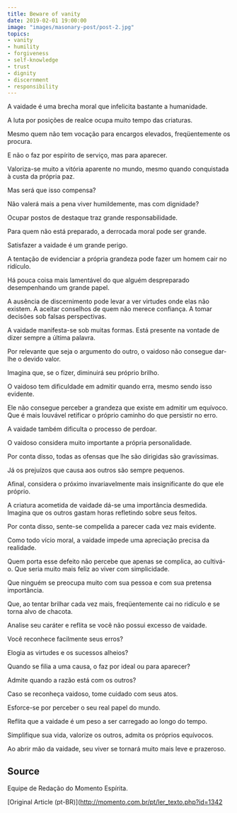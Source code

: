 ```yaml
---
title: Beware of vanity
date: 2019-02-01 19:00:00
image: "images/masonary-post/post-2.jpg"
topics: 
- vanity
- humility
- forgiveness
- self-knowledge
- trust
- dignity
- discernment
- responsibility
---
```


A vaidade é uma brecha moral que infelicita bastante a humanidade.

A luta por posições de realce ocupa muito tempo das criaturas.

Mesmo quem não tem vocação para encargos elevados, freqüentemente os procura.

E não o faz por espírito de serviço, mas para aparecer.

Valoriza-se muito a vitória aparente no mundo, mesmo quando conquistada à custa
da própria paz.

Mas será que isso compensa?

Não valerá mais a pena viver humildemente, mas com dignidade?

Ocupar postos de destaque traz grande responsabilidade.

Para quem não está preparado, a derrocada moral pode ser grande.

Satisfazer a vaidade é um grande perigo.

A tentação de evidenciar a própria grandeza pode fazer um homem cair no
ridículo.

Há pouca coisa mais lamentável do que alguém despreparado desempenhando um
grande papel.

A ausência de discernimento pode levar a ver virtudes onde elas não existem. A
aceitar conselhos de quem não merece confiança. A tomar decisões sob falsas
perspectivas.

A vaidade manifesta-se sob muitas formas. Está presente na vontade de dizer
sempre a última palavra.

Por relevante que seja o argumento do outro, o vaidoso não consegue dar-lhe o
devido valor.

Imagina que, se o fizer, diminuirá seu próprio brilho.

O vaidoso tem dificuldade em admitir quando erra, mesmo sendo isso evidente.

Ele não consegue perceber a grandeza que existe em admitir um equívoco. Que é
mais louvável retificar o próprio caminho do que persistir no erro.

A vaidade também dificulta o processo de perdoar.

O vaidoso considera muito importante a própria personalidade.

Por conta disso, todas as ofensas que lhe são dirigidas são gravíssimas.

Já os prejuízos que causa aos outros são sempre pequenos.

Afinal, considera o próximo invariavelmente mais insignificante do que ele
próprio.

A criatura acometida de vaidade dá-se uma importância desmedida. Imagina que os
outros gastam horas refletindo sobre seus feitos.

Por conta disso, sente-se compelida a parecer cada vez mais evidente.

Como todo vício moral, a vaidade impede uma apreciação precisa da realidade.

Quem porta esse defeito não percebe que apenas se complica, ao cultivá-o. Que
seria muito mais feliz ao viver com simplicidade.

Que ninguém se preocupa muito com sua pessoa e com sua pretensa importância.

Que, ao tentar brilhar cada vez mais, freqüentemente cai no ridículo e se torna
alvo de chacota.

Analise seu caráter e reflita se você não possui excesso de vaidade.

Você reconhece facilmente seus erros?

Elogia as virtudes e os sucessos alheios?

Quando se filia a uma causa, o faz por ideal ou para aparecer?

Admite quando a razão está com os outros?

Caso se reconheça vaidoso, tome cuidado com seus atos.

Esforce-se por perceber o seu real papel do mundo.

Reflita que a vaidade é um peso a ser carregado ao longo do tempo.

Simplifique sua vida, valorize os outros, admita os próprios equívocos.

Ao abrir mão da vaidade, seu viver se tornará muito mais leve e prazeroso.

## Source
Equipe de Redação do Momento Espírita.


[Original Article (pt-BR)](http://momento.com.br/pt/ler_texto.php?id=1342
